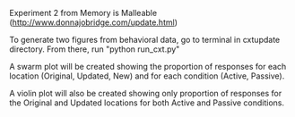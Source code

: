 Experiment 2 from Memory is Malleable (http://www.donnajobridge.com/update.html)

To generate two figures from behavioral data, go to terminal in cxtupdate directory. From there, run "python run_cxt.py"

A swarm plot will be created showing the proportion of responses for each location (Original, Updated, New) and for each condition (Active, Passive).

A violin plot will also be created showing only proportion of responses for the Original and Updated locations for both Active and Passive conditions.
